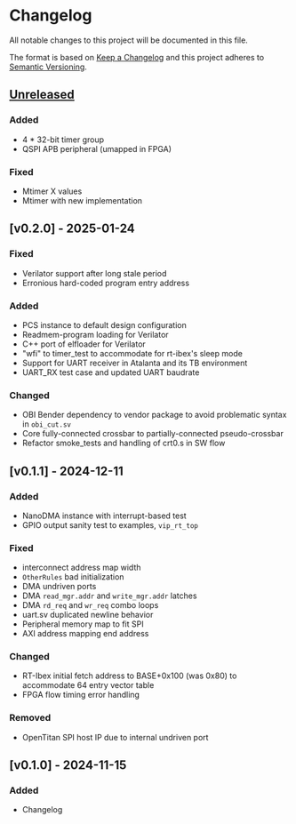 # Changelog

All notable changes to this project will be documented in this file.

The format is based on [Keep a Changelog](http://keepachangelog.com/)
and this project adheres to [Semantic Versioning](http://semver.org/).

## [Unreleased]

### Added
- 4 * 32-bit timer group
- QSPI APB peripheral (umapped in FPGA)

### Fixed
- Mtimer X values
- Mtimer with new implementation

## [v0.2.0] - 2025-01-24

### Fixed
- Verilator support after long stale period
- Erronious hard-coded program entry address

### Added
- PCS instance to default design configuration
- Readmem-program loading for Verilator
- C++ port of elfloader for Verilator
- "wfi" to timer_test to accommodate for rt-ibex's sleep mode
- Support for UART receiver in Atalanta and its TB environment
- UART_RX test case and updated UART baudrate  

### Changed
- OBI Bender dependency to vendor package to avoid problematic syntax in `obi_cut.sv`
- Core fully-connected crossbar to partially-connected pseudo-crossbar
- Refactor smoke_tests and handling of crt0.s in SW flow 

## [v0.1.1] - 2024-12-11

### Added
- NanoDMA instance with interrupt-based test
- GPIO output sanity test to examples, `vip_rt_top`

### Fixed
- interconnect address map width
- `OtherRules` bad initialization
- DMA undriven ports
- DMA `read_mgr.addr` and `write_mgr.addr` latches
- DMA `rd_req` and `wr_req` combo loops
- uart.sv duplicated newline behavior
- Peripheral memory map to fit SPI
- AXI address mapping end address

### Changed
- RT-Ibex initial fetch address to BASE+0x100 (was 0x80) to accommodate 64 entry vector table
- FPGA flow timing error handling

### Removed
- OpenTitan SPI host IP due to internal undriven port

## [v0.1.0] - 2024-11-15

### Added

- Changelog

[unreleased]: https://github.com/soc-hub-fi/Atalanta/compare/v0.1.0...HEAD
